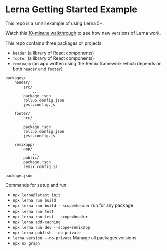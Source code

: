 # Lerna Getting Started Example

This repo is a small example of using Lerna 5+.

Watch this [10-minute walkthrough](https://youtu.be/1oxFYphTS4Y) to see how new versions of Lerna work.

This repo contains three packages or projects:

- `header` (a library of React components)
- `footer` (a library of React components)
- `remixapp` (an app written using the Remix framework which depends on both `header` and `footer`)

```
packages/
    header/
        src/
            ...
        package.json
        rollup.config.json
        jest.config.js

    footer/
        src/
            ...
        package.json
        rollup.config.json
        jest.config.js

    remixapp/
        app/
            ...
        public/
        package.json
        remix.config.js

package.json
```

Commands for setup and run:

- `npx lerna@latest init` 
- `npx lerna run build`
- `npx lerna run build --scope=header` run for any package
- `npx lerna run test`
- `npx lerna run test --scope=header`
- `npx lerna add-caching`
- `npx lerna run dev --scope=remixapp`
- `npx lerna publish --no-private`
- `lerna version --no-private` Manage all packages versions
- `npx nx graph`